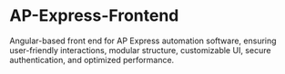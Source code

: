 # AP-Express-Frontend
Angular-based front end for AP Express automation software, ensuring user-friendly interactions, modular structure, customizable UI, secure authentication, and optimized performance.
